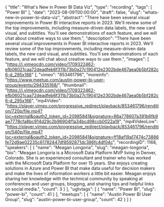 {
  "title": "What's New in Power BI Data Viz",
  "type": "recording",
  "tags": [
    "Power BI"
  ],
  "date": "2023-08-09T00:00:00",
  "draft": false,
  "slug": "whats-new-in-power-bi-data-viz",
  "abstract": "There have been several visual improvements in Power BI interactive reports in 2023. We'll review some of the top improvements, including measure-driven data labels, the new card visual, and subtitles. You'll see demonstrations of each feature, and we will chat about creative ways to use them.",
  "description": "There have been several visual improvements in Power BI interactive reports in 2023. We'll review some of the top improvements, including measure-driven data labels, the new card visual, and subtitles. You'll see demonstrations of each feature, and we will chat about creative ways to use them.",
  "images": [
    "https://i.vimeocdn.com/video/1709322462-efb06021caa72deadfeb6f311b73b0a27c190412e2302bde467aea0b5bf282c6-d_295x166"
  ],
  "vimeo": "853461796",
  "moreinfo": "https://www.meetup.com/austin-power-bi-user-group/events/294335168/",
  "thumbnail": "https://i.vimeocdn.com/video/1709322462-efb06021caa72deadfeb6f311b73b0a27c190412e2302bde467aea0b5bf282c6-d_295x166",
  "mp4Video": "https://player.vimeo.com/progressive_redirect/playback/853461796/rendition/720p/file.mp4?loc=external&oauth2_token_id=20985841&signature=86a778607a391b6fb9ae7778cfa8bc914d29c2b96904f1a34bcd98ccb0022a19",
  "mp4VideoLow": "https://player.vimeo.com/progressive_redirect/playback/853461796/rendition/540p/file.mp4?loc=external&oauth2_token_id=20985841&signature=ff18af19a17474c73886fe72d9ae02235c61782447df8592871dc386fc4df04c",
  "recordingID": 1168,
  "speakers": [
    {
      "name": "Meagan Longoria",
      "slug": "meagan-longoria",
      "bio": "Meagan Longoria is a Microsoft Data Platform MVP living in Denver, Colorado. She is an experienced consultant and trainer who has worked with the Microsoft Data Platform for over 15 years. She enjoys creating solutions in Azure and Power BI that make data useful for decision makers and make the lives of information workers a little bit easier. Meagan enjoys sharing her knowledge with the technical community by speaking at conferences and user groups, blogging, and sharing tips and helpful links on social media.",
      "count": 3
    }
  ],
  "ugtvtags": [
    {
      "name": "Power BI",
      "slug": "power-bi",
      "count": 41
    }
  ],
  "meetups": [
    {
      "name": "Austin Power BI User Group",
      "slug": "austin-power-bi-user-group",
      "count": 42
    }
  ]
}